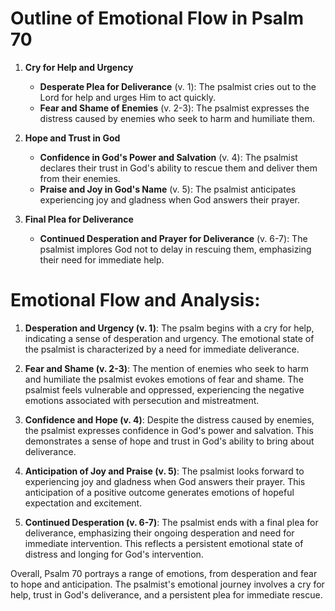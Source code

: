 # Outline of Emotional Flow in Psalm 70

1. **Cry for Help and Urgency**
   - **Desperate Plea for Deliverance** (v. 1): The psalmist cries out to the Lord for help and urges Him to act quickly.
   - **Fear and Shame of Enemies** (v. 2-3): The psalmist expresses the distress caused by enemies who seek to harm and humiliate them.

2. **Hope and Trust in God**
   - **Confidence in God's Power and Salvation** (v. 4): The psalmist declares their trust in God's ability to rescue them and deliver them from their enemies.
   - **Praise and Joy in God's Name** (v. 5): The psalmist anticipates experiencing joy and gladness when God answers their prayer.

3. **Final Plea for Deliverance**
   - **Continued Desperation and Prayer for Deliverance** (v. 6-7): The psalmist implores God not to delay in rescuing them, emphasizing their need for immediate help.

# Emotional Flow and Analysis:

1. **Desperation and Urgency (v. 1)**: The psalm begins with a cry for help, indicating a sense of desperation and urgency. The emotional state of the psalmist is characterized by a need for immediate deliverance.

2. **Fear and Shame (v. 2-3)**: The mention of enemies who seek to harm and humiliate the psalmist evokes emotions of fear and shame. The psalmist feels vulnerable and oppressed, experiencing the negative emotions associated with persecution and mistreatment.

3. **Confidence and Hope (v. 4)**: Despite the distress caused by enemies, the psalmist expresses confidence in God's power and salvation. This demonstrates a sense of hope and trust in God's ability to bring about deliverance.

4. **Anticipation of Joy and Praise (v. 5)**: The psalmist looks forward to experiencing joy and gladness when God answers their prayer. This anticipation of a positive outcome generates emotions of hopeful expectation and excitement.

5. **Continued Desperation (v. 6-7)**: The psalmist ends with a final plea for deliverance, emphasizing their ongoing desperation and need for immediate intervention. This reflects a persistent emotional state of distress and longing for God's intervention.

Overall, Psalm 70 portrays a range of emotions, from desperation and fear to hope and anticipation. The psalmist's emotional journey involves a cry for help, trust in God's deliverance, and a persistent plea for immediate rescue.